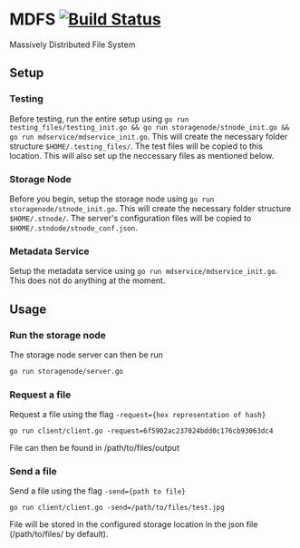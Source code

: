 # MDFS [![Build Status](https://travis-ci.com/CPSSD/MDFS.svg?token=ZNLEp9wQPE3kma4CBH8m&branch=master)](https://travis-ci.com/CPSSD/MDFS)
Massively Distributed File System

## Setup
### Testing
Before testing, run the entire setup using ``go run testing_files/testing_init.go && go run storagenode/stnode_init.go && go run mdservice/mdservice_init.go``. This will create the necessary folder structure ``$HOME/.testing_files/``. The test files will be copied to this location. This will also set up the neccessary files as mentioned below.

### Storage Node
Before you begin, setup the storage node using ``go run storagenode/stnode_init.go``. This will create the necessary folder structure ``$HOME/.stnode/``. The server's configuration files will be copied to ``$HOME/.stndode/stnode_conf.json``.

### Metadata Service
Setup the metadata service using ``go run mdservice/mdservice_init.go``. This does not do anything at the moment.

## Usage
### Run the storage node
The storage node server can then be run
```bash
go run storagenode/server.go
```

### Request a file
Request a file using the flag `-request={hex representation of hash}`

```
go run client/client.go -request=6f5902ac237024bdd0c176cb93063dc4
```

File can then be found in /path/to/files/output

### Send a file
Send a file using the flag `-send={path to file}`

```
go run client/client.go -send=/path/to/files/test.jpg
```

File will be stored in the configured storage location in the json file (/path/to/files/ by default).